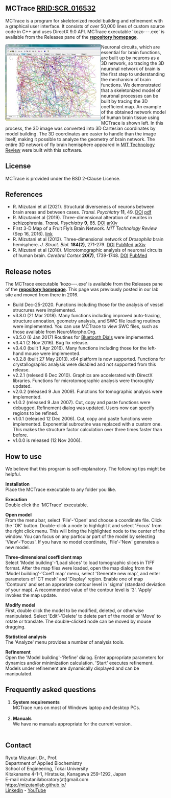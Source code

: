 ## MCTrace <A href="https://scicrunch.org/scicrunch/Resources/record/nlx_144509-1/SCR_016532/resolver">RRID:SCR_016532</A>
MCTrace is a program for skeletonized model building and refinement with a graphical user interface. It consists of over 50,000 lines of custom source code in C++ and uses DirectX 9.0 API. MCTrace executable 'kozo---.exe' is available from the Releases pane of the <b><a href="https://github.com/mizutanilab/MCTrace">repository homepage</a></b>. 

<IMG alt=screenshot src="pics/rfview1.jpg" align=left>
Neuronal circuits, which are essential for brain functions, are built up by neurons as a 3D network, so tracing the 3D neuronal network of brain is the first step to understanding the mechanism of brain functions. We demonstrated that a skeletonized model of neuronal processes can be built by tracing the 3D coefficient map. An example of the obtained network model of human brain tissue using MCTrace is shown left. In this process, the 3D image was converted into 3D Cartesian coordinates by model building. The 3D coordinates are easier to handle than the image itself, making it possible to analyze the geometry of brain network. The entire 3D network of fly brain hemisphere appeared in <a href="https://www.technologyreview.com/s/602398/first-3-d-map-of-a-fruit-flys-brain-network/">MIT Technology Review</a> were built with this software.<BR clear=left>

## License
MCTrace is provided under the BSD 2-Clause License.

## References
<ul>
<LI>R. Mizutani et al (2021). Structural diverseness of neurons between brain areas and between cases. <I>Transl. Psychiatry</I> <B>11</B>, 49. 
 <a href="https://doi.org/10.1038/s41398-020-01173-x">DOI</a>
 <a href="https://www.nature.com/articles/s41398-020-01173-x.pdf">pdf</a>
</li>
<LI>R. Mizutaniet al (2019). Three-dimensional alteration of neurites in schizophrenia. <I>Transl. Psychiatry</I> <B>9</B>, 85. 
 <a href="https://dx.doi.org/10.1038/s41398-019-0427-4">DOI</a>
 <A href="https://arxiv.org/abs/1804.00404">arXiv</A>
</li>
<li>First 3-D Map of a Fruit Fly’s Brain Network. <i>MIT Technology Review</i> (Sep 16, 2016). 
 <a href="https://www.technologyreview.com/s/602398/first-3-d-map-of-a-fruit-flys-brain-network/">link</a>
</li>
<li>R. Mizutani et al (2013). Three-dimensional network of <i>Drosophila</i> brain hemisphere. 
 <i>J. Struct. Biol.</i> <b>184(2)</b>, 271-279.
 <a href="http://dx.doi.org/10.1016/j.jsb.2013.08.012">DOI</a>
 <a href="http://www.ncbi.nlm.nih.gov/pubmed/24012710">PubMed</a> 
 <a href="http://arxiv.org/abs/1609.02261">arXiv</a> 
</li>
<LI>R. Mizutani et al (2010). Microtomographic analysis of neuronal circuits of human brain. <I>Cerebral Cortex</I> <B>20(7)</B>, 1739-1748.
<a href="http://dx.doi.org/10.1093/cercor/bhp237">DOI</A>
<a href="http://www.ncbi.nlm.nih.gov/pubmed/19915092">PubMed</A>
</li>
</ul>

## Release notes
The MCTrace executable 'kozo---.exe' is available from the Releases pane of the <b><a href="https://github.com/mizutanilab/MCTrace">repository homepage</a></b>. This page was previously posted in our lab site and moved from there in 2016. 

<UL>
  <li>Build Dec-25-2020. Functions including those for the analysis of vessel strucrures were implemented.</li>
  <li>v3.8.0 (21 Mar 2018). Many functions including improved auto-tracing, structure annoation, geometry analysis, and SWC file loading routines were implemented. You can use MCTrace to view SWC files, such as those available from NeuroMorpho.Org.</li>
  <li>v3.5.0 (6 Jan 2017) Routines for <a href="https://github.com/mizutanilab/BluetoothDials">Bluetooth Dials</a> were implemented.</li>
  <li>v3.4.1 (2 Nov 2016). Bug fix release.</li>
  <li>v3.4.0 (built 1 Apr 2016). Many functions including those for the left-hand mouse were implemented.</li>
  <li>v3.2.8 (built 27 May 2013). x64 platform is now supported. Functions for crystallographic analysis were disabled and not supported from this release.</li>
  <li>v2.2.1 (relesed 6 Dec 2010). Graphics are accelerated with DirectX libraries. Functions for microtomographic analysis were thoroughly updated.</li>
  <li>v2.0.2 (released 9 Jun 2009). Functions for tomographic analysis were implemented.</li>
  <li>v1.0.2 (released 9 Jan 2007). Cut, copy and paste functions were debugged. Refinement dialog was updated. Users now can specify regions to be refined.</li>
  <li>v1.0.1 (released 12 Dec 2006). Cut, copy and paste functions were implemented. Exponential subroutine was replaced with a custom one. This makes the structure factor calculation over three times faster than before.</li>
  <li>v1.0.0 is released (12 Nov 2006).</li>
</UL>

## How to use
We believe that this program is self-explanatory. The following tips might be helpful.

<B>Installation</B>  
Place the MCTrace executable to any folder you like.

<B>Execution</B>  
Double click the 'MCTrace' executable.

<B>Open model</B>  
From the menu bar, select 'File'-'Open' and choose a coordinate file. Click the 'OK' button. Double-click a node to highlight it and select 'Focus' from the right click menu. This will bring the highlighted node to the center of the window. You can focus on any particular part of the model by selecting 'View'-'Focus'. If you have no model coordinate, 'File'-'New' generates a new model.

<B>Three-dimensional coefficient map</B>  
Select 'Model building'-'Load slices' to load tomographic slices in TIFF format. After the map files were loaded, open the map dialog from the 'Model building'-'Coeff map' menu, select 'Generate new map', and enter parameters of 'CT mesh' and 'Display' region. Enable one of map 'Contours' and set an approriate contour level in 'sigma' (standard deviation of your map). A recommended value of the contour level is '3'. 'Apply' invokes the map update.

<B>Modify model</B>  
First, double click the model to be modified, deleted, or otherwise manipulated. Select 'Edit'-'Delete' to delete part of the model or 'Move' to rotate or translate. The double-clicked node can be moved by mouse dragging.

<B>Statistical analysis</B>  
The 'Analyze' menu provides a number of analysis tools.

<B>Refinement</B>  
Open the 'Model building'-'Refine' dialog. Enter appropriate parameters for dynamics and/or minimization calculation. 'Start' executes refinement. Models under refinement are dynamically displayed and can be manipulated.

## Frequently asked questions
<OL>
  <LI><b>System requirements</b></LI>
    MCTrace runs on most of Windows laptop and desktop PCs.<BR><BR>
  <LI><b>Manuals</b></LI>
    We have no manuals appropriate for the current version.<BR><BR>
</OL>

## Contact
Ryuta Mizutani, Dr., Prof.  
Department of Applied Biochemistry  
School of Engineering, Tokai University  
Kitakaname 4-1-1, Hiratsuka, Kanagawa 259-1292, Japan  
E-mail mizutanilaboratory(at)gmail.com  
https://mizutanilab.github.io/<br>
<A href="http://www.linkedin.com/pub/ryuta-mizutani/79/832/115">Linkedin</A> - 
<A href="http://www.youtube.com/user/mizutaniLab">YouTube</A>
<BR>
